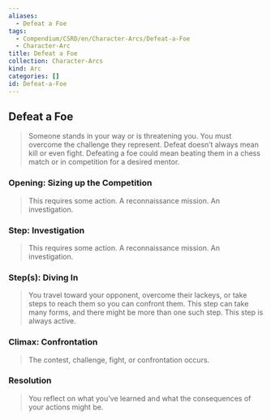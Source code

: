 ```yaml
---
aliases:
  - Defeat a Foe
tags:
  - Compendium/CSRD/en/Character-Arcs/Defeat-a-Foe
  - Character-Arc
title: Defeat a Foe
collection: Character-Arcs
kind: Arc
categories: []
id: Defeat-a-Foe
---
```

## Defeat a Foe  
>Someone stands in your way or is threatening you. You must overcome the challenge they represent. Defeat doesn’t always mean kill or even fight. Defeating a foe could mean beating them in a chess match or in competition for a desired mentor.  
  
### Opening: Sizing up the Competition   
>This requires some action. A reconnaissance mission. An investigation.  
### Step: Investigation  
>This requires some action. A reconnaissance mission. An investigation.  
### Step(s): Diving In    
>You travel toward your opponent, overcome their lackeys, or take steps to reach them so you can confront them. This step can take many forms, and there might be more than one such step. This step is always active.  
### Climax: Confrontation   
>The contest, challenge, fight, or confrontation occurs.   
### Resolution   
>You reflect on what you’ve learned and what the consequences of your actions might be.  
